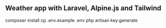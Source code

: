 
## Weather app with Laravel, Alpine.js and Tailwind
composer install
cp .env.example .env
php artisan key:generate


